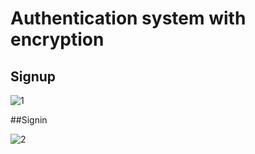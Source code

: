 # Authentication system with encryption

## Signup

![1](https://user-images.githubusercontent.com/67357131/122802787-6a6efd80-d2e3-11eb-9cc0-c77fe1136339.png)

##Signin

![2](https://user-images.githubusercontent.com/67357131/122803390-2c260e00-d2e4-11eb-8e47-71ec06e38d6d.png)

